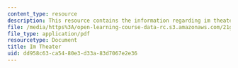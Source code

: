 ```yaml
---
content_type: resource
description: This resource contains the information regarding im theater.
file: /media/https%3A/open-learning-course-data-rc.s3.amazonaws.com/21g-401-german-i-fall-2008/dd958c63ca5480e3d33a83d7067e2e36_MIT21G_401F08_theater.pdf
file_type: application/pdf
resourcetype: Document
title: Im Theater
uid: dd958c63-ca54-80e3-d33a-83d7067e2e36
---
```

